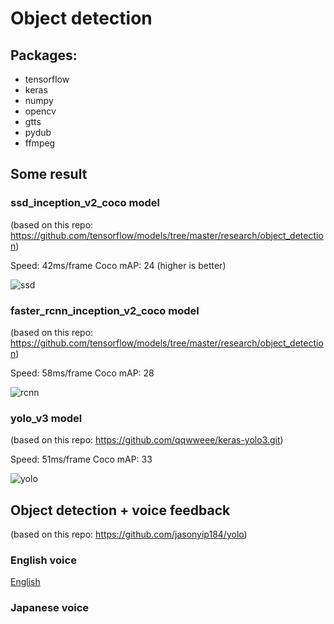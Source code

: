 # Object detection
## Packages:
- tensorflow
- keras
- numpy
- opencv
- gtts
- pydub
- ffmpeg

## Some result
### ssd_inception_v2_coco model
(based on this repo: https://github.com/tensorflow/models/tree/master/research/object_detection)

Speed: 42ms/frame   Coco mAP: 24 (higher is better)

![ssd](https://github.com/giangnn-bkace/object_detection/blob/master/images/ssd.gif)

### faster_rcnn_inception_v2_coco model
(based on this repo: https://github.com/tensorflow/models/tree/master/research/object_detection)

Speed: 58ms/frame   Coco mAP: 28

![rcnn](https://github.com/giangnn-bkace/object_detection/blob/master/images/faster_rcnn.gif)

### yolo_v3 model
(based on this repo: https://github.com/qqwweee/keras-yolo3.git)

Speed: 51ms/frame   Coco mAP: 33

![yolo](https://github.com/giangnn-bkace/object_detection/blob/master/images/yolo.gif)


## Object detection + voice feedback
(based on this repo: https://github.com/jasonyip184/yolo)

### English voice
[English](https://youtu.be/cvu1Vgda4_w)

### Japanese voice
